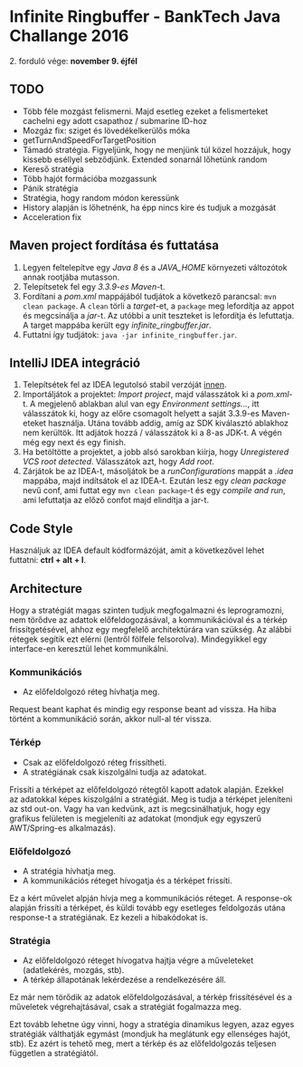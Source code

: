 # Infinite Ringbuffer - BankTech Java Challange 2016

2\. forduló vége: **november 9. éjfél**

## TODO

- Több féle mozgást felismerni. Majd esetleg ezeket a felismerteket cachelni egy adott csapathoz / submarine ID-hoz
- Mozgáz fix: sziget és lövedékelkerülős móka
- getTurnAndSpeedForTargetPosition
- Támadó stratégia. Figyeljünk, hogy ne menjünk túl közel hozzájuk, hogy kissebb eséllyel sebződjünk. Extended sonarnál lőhetünk random
- Kereső stratégia
- Több hajót formációba mozgassunk
- Pánik stratégia
- Stratégia, hogy random módon keressünk
- History alapján is lőhetnénk, ha épp nincs kire és tudjuk a mozgását
- Acceleration fix

## Maven project fordítása és futtatása

1. Legyen feltelepítve egy *Java 8* és a *JAVA_HOME* környezeti változótok annak rootjába mutasson.
2. Telepítsetek fel egy *3.3.9-es Maven*-t.
3. Fordítani a *pom.xml* mappájából tudjátok a következő parancsal: `mvn clean package`. A `clean` törli a *target*-et, a `package` meg lefordítja az appot és megcsinálja a *jar*-t. Az utóbbi a unit teszteket is lefordítja és lefuttatja. A target mappába került egy *infinite_ringbuffer.jar*.
4. Futtatni így tudjátok: `java -jar infinite_ringbuffer.jar`.

## IntelliJ IDEA integráció

1. Telepítsétek fel az IDEA legutolsó stabil verzóját [innen](https://www.jetbrains.com/idea/download/).
2. Importáljátok a projektet: *Import project*, majd válasszátok ki a *pom.xml*-t. A megjelenő ablakban alul van egy *Environment settings...*, itt válasszátok ki, hogy az előre csomagolt helyett a saját 3.3.9-es Maven-eteket használja. Utána tovább addig, amíg az SDK kiválasztó ablakhoz nem kerültök. Itt adjátok hozzá / válasszátok ki a 8-as JDK-t. A végén még egy next és egy finish.
3. Ha betöltötte a projektet, a jobb alsó sarokban kiírja, hogy *Unregistered VCS root detected*. Válasszátok azt, hogy *Add root*.
4. Zárjátok be az IDEA-t, másoljátok be a *runConfigurations* mappát a *.idea* mappába, majd indítsátok el az IDEA-t. Ezután lesz egy *clean package* nevű conf, ami futtat egy `mvn clean package`-t és egy *compile and run*, ami lefuttatja az előző confot majd elindítja a jar-t.

## Code Style

Használjuk az IDEA default kódformázóját, amit a következővel lehet futtatni: **ctrl + alt + l**.

## Architecture

Hogy a stratégiát magas szinten tudjuk megfogalmazni és leprogramozni, nem törődve az adattok előfeldogozásával, a kommunikációval és a térkép frissítgetésével, ahhoz egy megfelelő architektúrára van szükség. Az alábbi rétegek segítik ezt elérni (lentről fölfele felsorolva). Mindegyikkel egy interface-en keresztül lehet kommunikálni.

### Kommunikációs

- Az előfeldolgozó réteg hívhatja meg.

Request beant kaphat és mindig egy response beant ad vissza. Ha hiba történt a kommunikáció során, akkor null-al tér vissza.

### Térkép

- Csak az előfeldolgozó réteg frissítheti.
- A stratégiának csak kiszolgálni tudja az adatokat.

Frissíti a térképet az előfeldolgozó rétegtől kapott adatok alapján. Ezekkel az adatokkal képes kiszolgálni a stratégiát. Meg is tudja a térképet jeleníteni az std out-on. Vagy ha van kedvünk, azt is megcsinálhatjuk, hogy egy grafikus felületen is megjeleníti az adatokat (mondjuk egy egyszerű AWT/Spring-es alkalmazás).

### Előfeldolgozó

- A stratégia hívhatja meg.
- A kommunikációs réteget hívogatja és a térképet frissíti.

Ez a kért művelet alpján hívja meg a kommunikációs réteget. A response-ok alapján frissíti a térképet, és küldi tovább egy esetleges feldolgozás utána response-t a stratégiának. Ez kezeli a hibakódokat is.

### Stratégia

- Az előfeldolgozó réteget hívogatva hajtja végre a műveleteket (adatlekérés, mozgás, stb).
- A térkép állapotának lekérdezése a rendelkezésére áll.

Ez már nem törődik az adatok előfeldolgozásával, a térkép frissítésével és a műveletek végrehajtásával, csak a stratégiát fogalmazza meg.

Ezt tovább lehetne úgy vinni, hogy a stratégia dinamikus legyen, azaz egyes stratégiák válthatják egymást (mondjuk ha meglátunk egy ellenséges hajót, stb). Ez azért is tehető meg, mert a térkép és az előfeldolgozás teljesen független a stratégiától.
